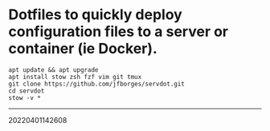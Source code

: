 # Dotfiles to quickly deploy configuration files to a server or container (ie Docker).
```
apt update && apt upgrade
apt install stow zsh fzf vim git tmux
git clone https://github.com/jfborges/servdot.git
cd servdot
stow -v *
```

---
20220401142608


